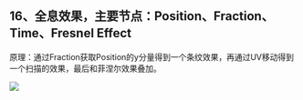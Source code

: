 ## 16、全息效果，主要节点：Position、Fraction、Time、Fresnel Effect
原理：通过Fraction获取Position的y分量得到一个条纹效果，再通过UV移动得到一个扫描的效果，最后和菲涅尔效果叠加。

![](20200827145054559.gif)